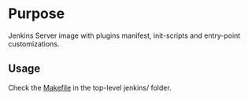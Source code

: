 # Purpose
Jenkins Server image with plugins manifest, init-scripts and entry-point customizations.

## Usage
Check the [Makefile](../Makefile) in the top-level jenkins/ folder.

